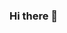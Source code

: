 ### Hi there 👋

<!--
**shilo737/shilo737** is a ✨ _special_ ✨ repository because its `README.md` (this file) appears on your GitHub profile.

Here are some ideas to get you started:

- 🔭 I’m currently working in Israeli Air Force.
- 🌱 I’m currently learning full stack
- 👯 I’m looking to collaborate on open source
- 📫 How to reach me: mr.shifu737@gmail.com
- 😄 Pronouns: Professor Code

-->
